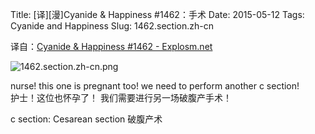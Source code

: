 Title: [译][漫]Cyanide & Happiness #1462：手术
Date: 2015-05-12
Tags: Cyanide and Happiness
Slug: 1462.section.zh-cn

译自：[Cyanide & Happiness #1462 - Explosm.net](http://explosm.net/comics/1462/)


![1462.section.zh-cn.png](/static/images/comics/1462.section.zh-cn.png)


nurse! this one is
pregnant too!
we need to perform
another c section!          
护士！这位也怀孕了！
我们需要进行另一场破腹产手术！


c section:
Cesarean section
破腹产术